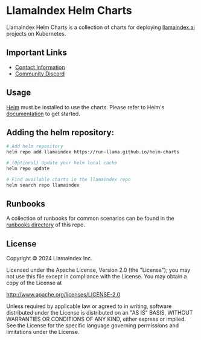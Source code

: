 # LlamaIndex Helm Charts

LlamaIndex Helm Charts is a collection of charts for deploying [llamaindex.ai](https://llamaindex.ai) projects on Kubernetes.

## Important Links

- [Contact Information](https://www.llamaindex.ai/contact)
- [Community Discord](https://discord.com/invite/eN6D2HQ4aX)

## Usage

[Helm](https://helm.sh) must be installed to use the charts. Please refer to Helm's [documentation](https://helm.sh/docs/) to get started.

## Adding the helm repository:

```sh
# Add helm repository
helm repo add llamaindex https://run-llama.github.io/helm-charts

# (Optional) Update your helm local cache
helm repo update

# Find available charts in the llamaindex repo
helm search repo llamaindex
```

## Runbooks
A collection of runbooks for common scenarios can be found in the [runbooks directory](./runbooks/) of this repo.

## License

Copyright © 2024 LlamaIndex Inc.

Licensed under the Apache License, Version 2.0 (the "License"); you may not use this file except in compliance with the License. You may obtain a copy of the License at

http://www.apache.org/licenses/LICENSE-2.0

Unless required by applicable law or agreed to in writing, software distributed under the License is distributed on an "AS IS" BASIS, WITHOUT WARRANTIES OR CONDITIONS OF ANY KIND, either express or implied. See the License for the specific language governing permissions and limitations under the License.
